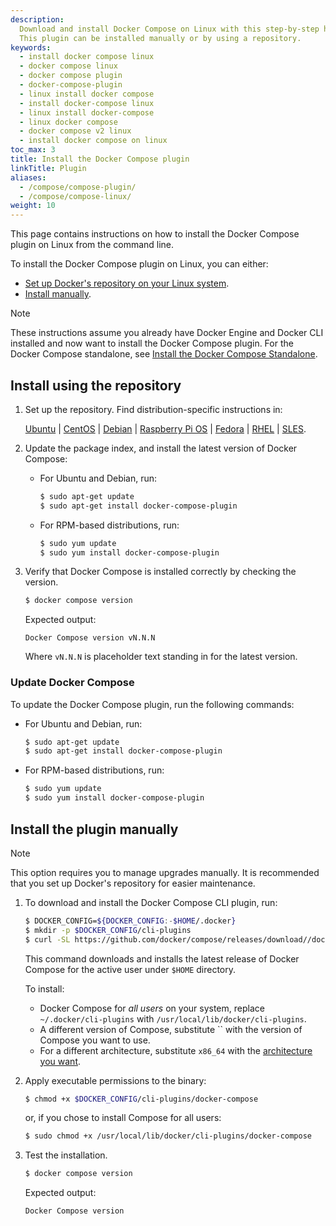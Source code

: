 ```yaml
---
description:
  Download and install Docker Compose on Linux with this step-by-step handbook.
  This plugin can be installed manually or by using a repository.
keywords:
  - install docker compose linux
  - docker compose linux
  - docker compose plugin
  - docker-compose-plugin
  - linux install docker compose
  - install docker-compose linux
  - linux install docker-compose
  - linux docker compose
  - docker compose v2 linux
  - install docker compose on linux
toc_max: 3
title: Install the Docker Compose plugin
linkTitle: Plugin
aliases:
  - /compose/compose-plugin/
  - /compose/compose-linux/
weight: 10
---
```


This page contains instructions on how to install the Docker Compose plugin on Linux from the command line.

To install the Docker Compose plugin on Linux, you can either:

- [Set up Docker's repository on your Linux system](#install-using-the-repository).
- [Install manually](#install-the-plugin-manually).

> [!NOTE]
>
> These instructions assume you already have Docker Engine and Docker CLI installed and now want to install the Docker Compose plugin. For the Docker Compose standalone, see [Install the Docker Compose Standalone](standalone.md).

## Install using the repository

1. Set up the repository. Find distribution-specific instructions in:

   [Ubuntu](/manuals/engine/install/ubuntu.md#install-using-the-repository) |
   [CentOS](/manuals/engine/install/centos.md#set-up-the-repository) |
   [Debian](/manuals/engine/install/debian.md#install-using-the-repository) |
   [Raspberry Pi OS](/manuals/engine/install/raspberry-pi-os.md#install-using-the-repository) |
   [Fedora](/manuals/engine/install/fedora.md#set-up-the-repository) |
   [RHEL](/manuals/engine/install/rhel.md#set-up-the-repository) |
   [SLES](/manuals/engine/install/sles.md#set-up-the-repository).

2. Update the package index, and install the latest version of Docker Compose:

   - For Ubuntu and Debian, run:

     ```bash
     $ sudo apt-get update
     $ sudo apt-get install docker-compose-plugin
     ```

   - For RPM-based distributions, run:

     ```bash
     $ sudo yum update
     $ sudo yum install docker-compose-plugin
     ```

3. Verify that Docker Compose is installed correctly by checking the version.

   ```bash
   $ docker compose version
   ```

   Expected output:

   ```text
   Docker Compose version vN.N.N
   ```

   Where `vN.N.N` is placeholder text standing in for the latest version.

### Update Docker Compose

To update the Docker Compose plugin, run the following commands:

- For Ubuntu and Debian, run:

  ```bash
  $ sudo apt-get update
  $ sudo apt-get install docker-compose-plugin
  ```

- For RPM-based distributions, run:

  ```bash
  $ sudo yum update
  $ sudo yum install docker-compose-plugin
  ```

## Install the plugin manually

> [!NOTE]
>
> This option requires you to manage upgrades manually. It is recommended that you set up Docker's repository for easier maintenance.

1.  To download and install the Docker Compose CLI plugin, run:

    ```bash
    $ DOCKER_CONFIG=${DOCKER_CONFIG:-$HOME/.docker}
    $ mkdir -p $DOCKER_CONFIG/cli-plugins
    $ curl -SL https://github.com/docker/compose/releases/download//docker-compose-linux-x86_64 -o $DOCKER_CONFIG/cli-plugins/docker-compose
    ```

    This command downloads and installs the latest release of Docker Compose for the active user under `$HOME` directory.

    To install:

    - Docker Compose for _all users_ on your system, replace `~/.docker/cli-plugins` with `/usr/local/lib/docker/cli-plugins`.
    - A different version of Compose, substitute `` with the version of Compose you want to use.
    - For a different architecture, substitute `x86_64` with the [architecture you want](https://github.com/docker/compose/releases).

2.  Apply executable permissions to the binary:

    ```bash
    $ chmod +x $DOCKER_CONFIG/cli-plugins/docker-compose
    ```

    or, if you chose to install Compose for all users:

    ```bash
    $ sudo chmod +x /usr/local/lib/docker/cli-plugins/docker-compose
    ```

3.  Test the installation.

    ```bash
    $ docker compose version
    ```

    Expected output:

    ```text
    Docker Compose version
    ```
